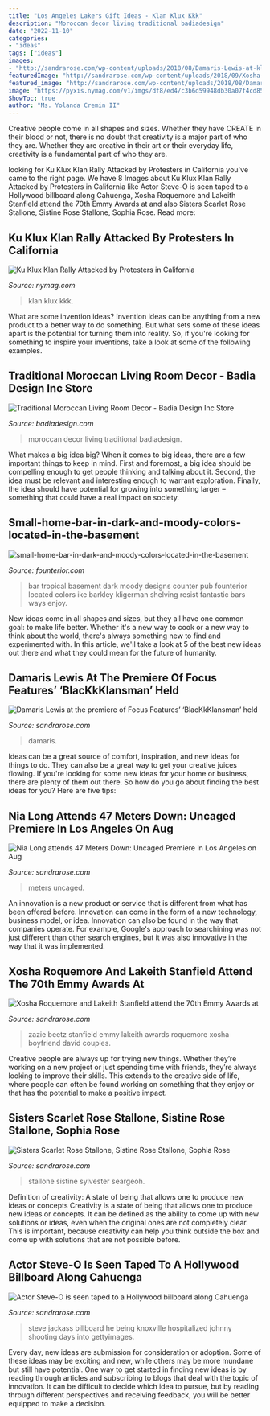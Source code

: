 ```yaml
---
title: "Los Angeles Lakers Gift Ideas - Klan Klux Kkk"
description: "Moroccan decor living traditional badiadesign"
date: "2022-11-10"
categories:
- "ideas"
tags: ["ideas"]
images:
- "http://sandrarose.com/wp-content/uploads/2018/08/Damaris-Lewis-at-klans-premiere.jpg"
featuredImage: "http://sandrarose.com/wp-content/uploads/2018/09/Xosha-Roquemore-Lakeith-Stanfield-at-Emmys-1-GettyImages.jpg"
featured_image: "http://sandrarose.com/wp-content/uploads/2018/08/Damaris-Lewis-at-klans-premiere.jpg"
image: "https://pyxis.nymag.com/v1/imgs/df8/ed4/c3b6d59948db30a07f4cd85553e0a67cb8-28-KKK-fight-anaheim-YouTube-cap.1x.rsocial.w1200.jpg"
ShowToc: true
author: "Ms. Yolanda Cremin II"
---
```



Creative people come in all shapes and sizes. Whether they have CREATE in their blood or not, there is no doubt that creativity is a major part of who they are. Whether they are creative in their art or their everyday life, creativity is a fundamental part of who they are.

	

		
looking for Ku Klux Klan Rally Attacked by Protesters in California you've came to the right page. We have 8 Images about Ku Klux Klan Rally Attacked by Protesters in California like Actor Steve-O is seen taped to a Hollywood billboard along Cahuenga, Xosha Roquemore and Lakeith Stanfield attend the 70th Emmy Awards at and also Sisters Scarlet Rose Stallone, Sistine Rose Stallone, Sophia Rose. Read more:
		
    
## Ku Klux Klan Rally Attacked By Protesters In California

<img loading=lazy src="https://pyxis.nymag.com/v1/imgs/df8/ed4/c3b6d59948db30a07f4cd85553e0a67cb8-28-KKK-fight-anaheim-YouTube-cap.1x.rsocial.w1200.jpg" onerror="this.onerror=null;this.src='https://tse2.mm.bing.net/th?id=OIP.gn7hJ1uYLtqaT1SEFoDBCAHaD4&amp;pid=15.1';" alt="Ku Klux Klan Rally Attacked by Protesters in California">

_Source: nymag.com_

>klan klux kkk. 

	

What are some invention ideas?
Invention ideas can be anything from a new product to a better way to do something. But what sets some of these ideas apart is the potential for turning them into reality. So, if you're looking for something to inspire your inventions, take a look at some of the following examples.

    
## Traditional Moroccan Living Room Decor - Badia Design Inc Store

<img loading=lazy src="https://cdn1.bigcommerce.com/server4500/e8b80/product_images/uploaded_images/traditional-moroccan-living-room-decor.jpg" onerror="this.onerror=null;this.src='https://tse4.mm.bing.net/th?id=OIP.BlvuiWsRe5N-fQ44EmcdAAHaFa&amp;pid=15.1';" alt="Traditional Moroccan Living Room Decor - Badia Design Inc Store">

_Source: badiadesign.com_

>moroccan decor living traditional badiadesign. 

	

What makes a big idea big?
When it comes to big ideas, there are a few important things to keep in mind. First and foremost, a big idea should be compelling enough to get people thinking and talking about it. Second, the idea must be relevant and interesting enough to warrant exploration. Finally, the idea should have potential for growing into something larger – something that could have a real impact on society.

    
## Small-home-bar-in-dark-and-moody-colors-located-in-the-basement

<img loading=lazy src="https://founterior.com/wp-content/uploads/2014/02/small-home-bar-in-dark-and-moody-colors-located-in-the-basement.jpg" onerror="this.onerror=null;this.src='https://tse3.mm.bing.net/th?id=OIP.UFifE2r1cQd81Bn-bsZFsAHaKo&amp;pid=15.1';" alt="small-home-bar-in-dark-and-moody-colors-located-in-the-basement">

_Source: founterior.com_

>bar tropical basement dark moody designs counter pub founterior located colors ike barkley kligerman shelving resist fantastic bars ways enjoy. 

	

New ideas come in all shapes and sizes, but they all have one common goal: to make life better. Whether it's a new way to cook or a new way to think about the world, there's always something new to find and experimented with. In this article, we'll take a look at 5 of the best new ideas out there and what they could mean for the future of humanity.

    
## Damaris Lewis At The Premiere Of Focus Features’ ‘BlacKkKlansman’ Held

<img loading=lazy src="http://sandrarose.com/wp-content/uploads/2018/08/Damaris-Lewis-at-klans-premiere.jpg" onerror="this.onerror=null;this.src='https://tse4.mm.bing.net/th?id=OIP.JutLEpd7Ehwe_G3GUzdQbgHaK6&amp;pid=15.1';" alt="Damaris Lewis at the premiere of Focus Features’ ‘BlacKkKlansman’ held">

_Source: sandrarose.com_

>damaris. 

	

Ideas can be a great source of comfort, inspiration, and new ideas for things to do. They can also be a great way to get your creative juices flowing. If you're looking for some new ideas for your home or business, there are plenty of them out there. So how do you go about finding the best ideas for you? Here are five tips: 

    
## Nia Long Attends 47 Meters Down: Uncaged Premiere In Los Angeles On Aug

<img loading=lazy src="https://sandrarose.com/wp-content/uploads/2019/08/Nia-Long-wenn36841653.jpg" onerror="this.onerror=null;this.src='https://tse1.mm.bing.net/th?id=OIP.3c0x9Ihdc1vGDZnpKW9tbwHaLH&amp;pid=15.1';" alt="Nia Long attends 47 Meters Down: Uncaged Premiere in Los Angeles on Aug">

_Source: sandrarose.com_

>meters uncaged. 

	

An innovation is a new product or service that is different from what has been offered before. Innovation can come in the form of a new technology, business model, or idea. Innovation can also be found in the way that companies operate. For example, Google's approach to searchining was not just different than other search engines, but it was also innovative in the way that it was implemented.

    
## Xosha Roquemore And Lakeith Stanfield Attend The 70th Emmy Awards At

<img loading=lazy src="http://sandrarose.com/wp-content/uploads/2018/09/Xosha-Roquemore-Lakeith-Stanfield-at-Emmys-1-GettyImages.jpg" onerror="this.onerror=null;this.src='https://tse3.mm.bing.net/th?id=OIP.BIKG3KDPrYjXy_KzC1ND-AHaLH&amp;pid=15.1';" alt="Xosha Roquemore and Lakeith Stanfield attend the 70th Emmy Awards at">

_Source: sandrarose.com_

>zazie beetz stanfield emmy lakeith awards roquemore xosha boyfriend david couples. 

	

Creative people are always up for trying new things. Whether they’re working on a new project or just spending time with friends, they’re always looking to improve their skills. This extends to the creative side of life, where people can often be found working on something that they enjoy or that has the potential to make a positive impact.

    
## Sisters Scarlet Rose Stallone, Sistine Rose Stallone, Sophia Rose

<img loading=lazy src="https://sandrarose.com/wp-content/uploads/2019/08/Scarlet-Rose-Stallone-Sistine-Rose-Stallone-Sophia-rose-stallone-wenn36841770.jpg" onerror="this.onerror=null;this.src='https://tse2.mm.bing.net/th?id=OIP.YSiJBvMW2KVj2Z-Jj2fjoQHaK8&amp;pid=15.1';" alt="Sisters Scarlet Rose Stallone, Sistine Rose Stallone, Sophia Rose">

_Source: sandrarose.com_

>stallone sistine sylvester seargeoh. 

	

Definition of creativity: A state of being that allows one to produce new ideas or concepts
Creativity is a state of being that allows one to produce new ideas or concepts. It can be defined as the ability to come up with new solutions or ideas, even when the original ones are not completely clear. This is important, because creativity can help you think outside the box and come up with solutions that are not possible before.

    
## Actor Steve-O Is Seen Taped To A Hollywood Billboard Along Cahuenga

<img loading=lazy src="https://sandrarose.com/wp-content/uploads/2020/08/Steve-O-GettyImages-1266134773.jpg" onerror="this.onerror=null;this.src='https://tse4.mm.bing.net/th?id=OIP.M1eJXDyquuWBy4PmS6OCswHaE3&amp;pid=15.1';" alt="Actor Steve-O is seen taped to a Hollywood billboard along Cahuenga">

_Source: sandrarose.com_

>steve jackass billboard he being knoxville hospitalized johnny shooting days into gettyimages. 

	

Every day, new ideas are submission for consideration or adoption. Some of these ideas may be exciting and new, while others may be more mundane but still have potential. One way to get started in finding new ideas is by reading through articles and subscribing to blogs that deal with the topic of innovation. It can be difficult to decide which idea to pursue, but by reading through different perspectives and receiving feedback, you will be better equipped to make a decision.

